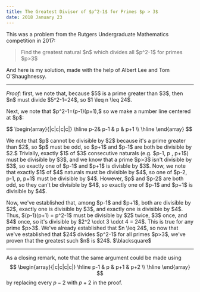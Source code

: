 ```yaml
---
title: The Greatest Divisor of $p^2-1$ for Primes $p > 3$
date: 2018 January 23
---
```


<p>This was a problem from the Rutgers Undergraduate Mathematics competition in
2017:

<blockquote>
	Find the greatest natural $n$ which divides all $p^2-1$ for primes $p>3$
</blockquote></p>

<p>And here is my solution, made with the help of Albert Lee and Tom
O'Shaughnessy.</p>

<hr />

<p><em>Proof: </em>first, we note that, because $5$ is a prime greater than $3$,
then $n$ must divide $5^2-1=24$, so $1 \leq n \leq 24$.</p>

<p>Next, we note that $p^2-1=(p-1)(p+1),$ so we make a number line centered at
$p$:</p>
$$
\begin{array}{|c|c|c|c|}
\hline
p-2& p-1 & p & p+1 \\ \hline
\end{array}
$$

<p>We note that $p$ cannot be divisible by $2$ because it's a prime greater
than $2$, so $p$ must be odd, so $p+1$ and $p-1$ are both be divisible by $2.$
Trivially, exactly $1$ of $3$ consecutive naturals (e.g. $p-1, p , p+1$)
must be divisible by $3$, and we know that a prime $p>3$ isn't divisible by
$3$, so exactly one of $p-1$ and $p+1$ is divisble by $3$. Now, we note that
exactly $1$ of $4$ naturals must be divisible by $4$, so one of $p-2, p-1, p,
p+1$ must be divisible by $4$. However, $p$ and $p-2$ are both odd, so they
can't be divisible by $4$, so exactly one of $p-1$ and $p+1$ is divisible by
$4$.</p>

<p>Now, we've established that, among $p-1$ and $p+1$, both are divisible by
$2$, exactly one is divisible by $3$, and exactly one is divisible by $4$.
Thus, $(p-1)(p+1) = p^2-1$ must be divisible by $2$ twice, $3$ once, and $4$
once, so it's divisible by $2^2 \cdot 3 \cdot 4 = 24$. This is true for any
prime $p>3$. We've already established that $n \leq 24$, so now that we've
established that $24$ divides $p^2-1$ for all primes $p>3$, we've proven
that the greatest such $n$ is $24$. $\blacksquare$ </p>

<hr />

As a closing remark, note that the same argument could be made using
$$
\begin{array}{|c|c|c|c|}
\hline
p-1 & p & p+1 & p+2 \\ \hline
\end{array}
$$
by replacing every $p-2$ with $p+2$ in the proof.

